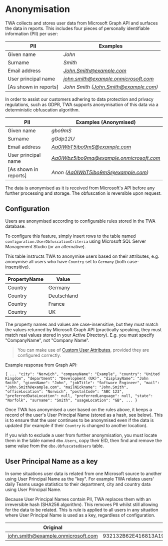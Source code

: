 Anonymisation
=============

TWA collects and stores user data from Microsoft Graph API and surfaces the data in reports. This includes four pieces of personally identifiable information (PII) per user:

|PII|Examples|
|---|---|
|Given name|*John*|
|Surname|*Smith*|
|Email address|*John.Smith@example.com*|
|User principal name|*john.smith@example.onmicrosoft.com*|
|[As shown in reports]|*John Smith (John.Smith@example.com)*|

In order to assist our customers adhering to data protection and privacy regulations, such as GDPR, TWA supports anonymisation of this data via a deterministic obfuscation algorithm.

|PII|Examples (Anonymised)|
|---|---|
|Given name|*gbo9mS*|
|Surname|*gGdp12U*|
|Email address|*Aa0lWbT5ibo9mS@example.com*|
|User principal name|*Aa0lWbz5ibo9ma@example.onmicrosoft.com*|
|[As shown in reports]|*Anon (Aa0lWbT5ibo9mS@example.com)*|

The data is anonymised as it is received from Microsoft's API before any further processing and storage. The obfuscation is reversible upon request.

Configuration
-------------
Users are anonymised according to configurable rules stored in the TWA database. 

To configure this feature, simply insert rows to the table named `configuration.UserObfuscationCriteria` using Microsoft SQL Server Management Studio (or an alternative). 

This table instructs TWA to anonymise users based on their attributes, e.g. anonymise all users who have `Country` set to `Germany` (both case-insensitive).

|PropertyName|Value|
|---|---|
|Country|Germany|
|Country|Deutschland|
|Country|France|
|Country|UK|

The property names and values are case-insensitive, but they must match the values returned by Microsoft Graph API (practically speaking, they must match real values stored in your Active Directory). E.g. you must specify "CompanyName", not "Company Name".

> You can make use of [Custom User Attributes](CustomUserAttributes.md), provided they are configured correctly.

Example response from Graph API:

`{
    ...
    "city": "Norwich",
    "companyName": "Example",
    "country": "United Kingdom",
    "department": "Development (UK)",
    "displayName": "John Smith",
    "givenName": "John",
    "jobTitle": "Software Engineer",
    "mail": "John.Smith@example.com",
    "mailNickname": "John.Smith",
    "officeLocation": "Norwich",
    "postalCode": "ABC 123",
    "preferredDataLocation": null,
    "preferredLanguage": null,
    "state": "Norfolk",
    "surname": "Smith",
    "usageLocation": "GB",
    ...
}`

Once TWA has anonymised a user based on the rules above, it keeps a record of the user's User Principal Name (stored as a hash, see below). This is to ensure that the user continues to be anonymised even if the data is updated (for example if their `Country` is changed to another location).

If you wish to exclude a user from further anonymisation, you must locate them in the table named `dbo.Users`, copy their EID, then find and remove the same value from the `dbo.ObfuscatedUsers` table.

User Principal Name as a key
----------------------------
In some situations user data is related from one Microsoft source to another using User Principal Name as the "key". For example TWA relates users' daily Teams usage statistics to their department, city and country data using User Principal Name.

Because User Principal Names contain PII, TWA replaces them with an irreversible hash (SHA256 algorithm). This removes PII whilst still allowing for the data to be related. This is rule is applied to all users in any situation where User Principal Name is used as a key, regardless of configuration.

|Original|Replacement|
|---|---|
|john.smith@example.onmicrosoft.com|932132B62E416813A1947914DB8BB807DFB9C671701DB6D08E8AEB966B67B3F4|
